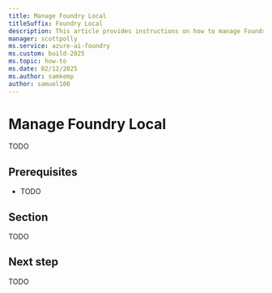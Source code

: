 ```yaml
---
title: Manage Foundry Local
titleSuffix: Foundry Local
description: This article provides instructions on how to manage Foundry Local.
manager: scottpolly
ms.service: azure-ai-foundry
ms.custom: build-2025
ms.topic: how-to
ms.date: 02/12/2025
ms.author: samkemp
author: samuel100
---
```


# Manage Foundry Local

TODO

## Prerequisites

- TODO

## Section

TODO

## Next step

TODO

